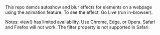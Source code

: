 This repo demos autoshow and blur effects for elements on a webpage using the animation feature. To see the effect, Go Live (run in-browser).

Notes: view() has limited availability. Use Chrome, Edge, or Opera. Safari and Firefox will not work. The filter property is not supported in Safari.
